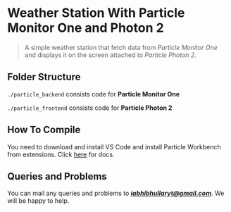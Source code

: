 # Weather Station With Particle Monitor One and Photon 2

> A simple weather station that fetch data from *Particle Monitor One* and displays it on the screen attached to *Particle Photon 2*.

## Folder Structure
`./particle_backend` consists code for **Particle Monitor One**  

`./particle_frontend` consists code for **Particle Photon 2**  

## How To Compile

You need to download and install VS Code and install Particle Workbench from extensions.  Click [here](https://docs.particle.io/quickstart/workbench/#installation) for docs. 

## Queries and Problems

You can mail any queries and problems to ***iabhibhullaryt@gmail.com***. We will be happy to help.
